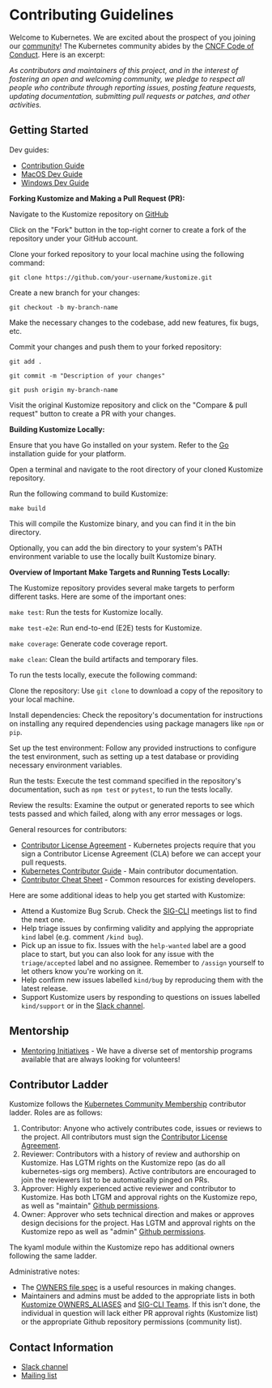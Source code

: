 [SIG-CLI]: https://github.com/kubernetes/community/tree/master/sig-cli
[Slack channel]: https://kubernetes.slack.com/messages/kustomize
[Mailing list]: https://groups.google.com/forum/#!forum/kubernetes-sig-cli

[OWNERS file spec]: https://github.com/kubernetes/community/blob/master/contributors/guide/owners.md
[Kustomize OWNERS_ALIASES]: https://github.com/kubernetes-sigs/kustomize/blob/8049f7b1af52e8a7ec26faf6cf714f560d0043c5/OWNERS_ALIASES
[SIG-CLI Teams]: https://github.com/kubernetes/org/blob/main/config/kubernetes-sigs/sig-cli/teams.yaml
[Github permissions]: https://docs.github.com/en/organizations/managing-access-to-your-organizations-repositories/repository-permission-levels-for-an-organization#repository-access-for-each-permission-level

[Contributor License Agreement]: https://git.k8s.io/community/CLA.md
[Kubernetes Contributor Guide]: http://git.k8s.io/community/contributors/guide
[Contributor Cheat Sheet]: https://git.k8s.io/community/contributors/guide/contributor-cheatsheet/README.md
[CNCF Code of Conduct]: https://github.com/cncf/foundation/blob/master/code-of-conduct.md
[Kubernetes Community Membership]: https://github.com/kubernetes/community/blob/master/community-membership.md

[Contribution Guide]: https://kubectl.docs.kubernetes.io/contributing/kustomize/
[MacOS Dev Guide]: https://kubectl.docs.kubernetes.io/contributing/kustomize/mac/
[Windows Dev Guide]: https://kubectl.docs.kubernetes.io/contributing/kustomize/windows/

# Contributing Guidelines

Welcome to Kubernetes. We are excited about the prospect of you joining our [community](https://github.com/kubernetes/community)! The Kubernetes community abides by the [CNCF Code of Conduct]. Here is an excerpt:

_As contributors and maintainers of this project, and in the interest of fostering an open and welcoming community, we pledge to respect all people who contribute through reporting issues, posting feature requests, updating documentation, submitting pull requests or patches, and other activities._

## Getting Started

Dev guides:

- [Contribution Guide]
- [MacOS Dev Guide]
- [Windows Dev Guide]

**Forking Kustomize and Making a Pull Request (PR):**


Navigate to the Kustomize repository on [GitHub](https://github.com/kubernetes-sigs/kustomize)

Click on the "Fork" button in the top-right corner to create a fork of the repository under your GitHub account.

Clone your forked repository to your local machine using the following command:

`git clone https://github.com/your-username/kustomize.git`

Create a new branch for your changes:

`git checkout -b my-branch-name`

Make the necessary changes to the codebase, add new features, fix bugs, etc.

Commit your changes and push them to your forked repository:

`git add .`

`git commit -m "Description of your changes"`

`git push origin my-branch-name`

Visit the original Kustomize repository and click on the "Compare & pull request" button to create a PR with your changes.


**Building Kustomize Locally:**


Ensure that you have Go installed on your system. Refer to the [Go](https://golang.org/doc/install) installation guide for your platform.

Open a terminal and navigate to the root directory of your cloned Kustomize repository.

Run the following command to build Kustomize:

`make build`

This will compile the Kustomize binary, and you can find it in the bin directory.

Optionally, you can add the bin directory to your system's PATH environment variable to use the locally built Kustomize binary.


**Overview of Important Make Targets and Running Tests Locally:**


The Kustomize repository provides several make targets to perform different tasks. Here are some of the important ones:

`make test`: Run the tests for Kustomize locally.

`make test-e2e`: Run end-to-end (E2E) tests for Kustomize.

`make coverage`: Generate code coverage report.

`make clean`: Clean the build artifacts and temporary files.

To run the tests locally, execute the following command:

Clone the repository: Use `git clone` to download a copy of the repository to your local machine.

Install dependencies: Check the repository's documentation for instructions on installing any required dependencies using package managers like `npm` or `pip`.

Set up the test environment: Follow any provided instructions to configure the test environment, such as setting up a test database or providing necessary environment variables.

Run the tests: Execute the test command specified in the repository's documentation, such as `npm test` or `pytest`, to run the tests locally.

Review the results: Examine the output or generated reports to see which tests passed and which failed, along with any error messages or logs.

General resources for contributors:

- [Contributor License Agreement] - Kubernetes projects require that you sign a Contributor License Agreement (CLA) before we can accept your pull requests.
- [Kubernetes Contributor Guide] - Main contributor documentation.
- [Contributor Cheat Sheet] - Common resources for existing developers.

Here are some additional ideas to help you get started with Kustomize:
- Attend a Kustomize Bug Scrub. Check the [SIG-CLI] meetings list to find the next one.
- Help triage issues by confirming validity and applying the appropriate `kind` label (e.g. comment `/kind bug`).
- Pick up an issue to fix. Issues with the `help-wanted` label are a good place to start, but you can also look for any issue with the `triage/accepted` label and no assignee. Remember to `/assign` yourself to let others know you're working on it.
- Help confirm new issues labelled `kind/bug` by reproducing them with the latest release.
- Support Kustomize users by responding to questions on issues labelled `kind/support` or in the [Slack channel].

## Mentorship

- [Mentoring Initiatives](https://git.k8s.io/community/mentoring) - We have a diverse set of mentorship programs available that are always looking for volunteers!

## Contributor Ladder

Kustomize follows the [Kubernetes Community Membership] contributor ladder. Roles are as follows:

1. Contributor: Anyone who actively contributes code, issues or reviews to the project. All contributors must sign the [Contributor License Agreement].
1. Reviewer: Contributors with a history of review and authorship on Kustomize. Has LGTM rights on the Kustomize repo (as do all kubernetes-sigs org members). Active contributors are encouraged to join the reviewers list to be automatically pinged on PRs.
1. Approver: Highly experienced active reviewer and contributor to Kustomize. Has both LTGM and approval rights on the Kustomize repo, as well as "maintain" [Github permissions].
1. Owner: Approver who sets technical direction and makes or approves design decisions for the project. Has LGTM and approval rights on the Kustomize repo as well as "admin" [Github permissions].

The kyaml module within the Kustomize repo has additional owners following the same ladder.

Administrative notes:

- The [OWNERS file spec] is a useful resources in making changes.
- Maintainers and admins must be added to the appropriate lists in both [Kustomize OWNERS_ALIASES] and [SIG-CLI Teams]. If this isn't done, the individual in question will lack either PR approval rights (Kustomize list) or the appropriate Github repository permissions (community list).


## Contact Information

- [Slack channel]
- [Mailing list]
